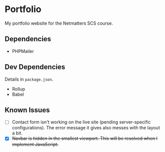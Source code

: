 # Portfolio
My portfolio website for the Netmatters SCS course.

## Dependencies
- PHPMailer

## Dev Dependencies
Details in `package.json`.
- Rollup
- Babel

## Known Issues
- [ ] Contact form isn't working on the live site (pending server-specific configurations). The error message it gives also messes with the layout a bit.
- [X] ~~Navbar is hidden in the smallest viewport. This will be resolved when I implement JavaScript.~~
